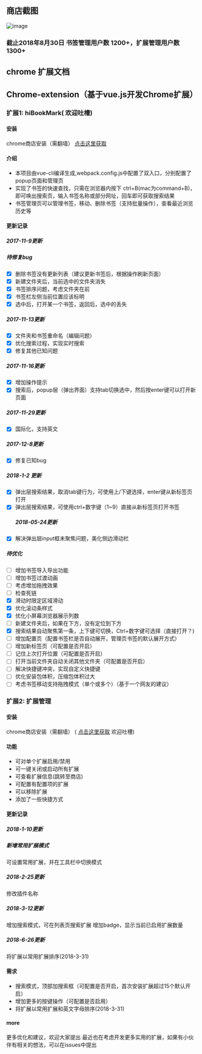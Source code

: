 ## 商店截图
![image](https://github.com/zangse/vue-chrome-extension/blob/master/screenshots/chrome-extension.png)
### 截止2018年8月30日 书签管理用户数 1200+，扩展管理用户数1300+
## chrome 扩展文档

## Chrome-extension（基于vue.js开发Chrome扩展）

### 扩展1: hiBookMark( 欢迎吐槽)

#### 安装

chrome商店安装（需翻墙）
 [点击这里获取](https://chrome.google.com/webstore/detail/hibookmark/kimcgbcdngdnggfmkjdmmjceijnkcjmd?hl=zh-CN&gl=HK)

#### 介绍

-   本项目由vue-cli编译生成,webpack.config.js中配置了双入口，分别配置了popup页面和管理页
-   实现了书签的快速查找，只需在浏览器内按下 ctrl+B(mac为command+B)，即可唤出搜索页，输入书签名称或部分网址，回车即可获取搜索结果
-   书签管理页可以管理书签，移动、删除书签（支持批量操作），查看最近浏览历史等

#### 更新记录

##### 2017-11-9更新

##### 待修复bug

-   [x] 删除书签没有更新列表（建议更新书签后，根据操作刷新页面）
-   [x] 新建文件夹后，当前选中的文件夹消失
-   [x] 书签排序问题，考虑文件夹在前
-   [x] 书签栏左侧当前位置应该标明
-   [x] 选中后，打开某一个书签，返回后，选中的丢失

##### 2017-11-13更新

-   [x] 文件夹和书签重命名（编辑问题）
-   [x] 优化搜索过程，实现实时搜索
-   [x] 修复其他已知问题

##### 2017-11-16更新

-   [x] 增加操作提示
-   [x] 搜索后，popup层（弹出界面）支持tab切换选中，然后按enter键可以打开新页面

##### 2017-11-29更新

-   [x] 国际化，支持英文

##### 2017-12-8更新

-   [x] 修复已知bug

##### 2018-1-2 更新

-   [x] 弹出层搜索结果，取消tab键行为，可使用上/下键选择，enter键从新标签页打开
-   [x] 弹出层搜索结果，可使用ctrl+数字键（1~9）直接从新标签页打开书签
    ##### 2018-05-24更新
-   [x] 解决弹出层input框未聚焦问题，美化侧边滑动栏

##### 待优化

-   [ ] 增加书签导入导出功能
-   [ ] 增加书签过渡动画
-   [ ] 考虑增加拖拽效果
-   [ ] 检查死链
-   [x] 滑动时限定区域滑动
-   [x] 优化滚动条样式
-   [x] 优化小屏幕浏览器展示列数
-   [ ] 新建文件夹后，如果在下方，没有定位到下方
-   [x] 搜索结果自动聚焦第一条，上下键可切换，Ctrl+数字键可选择（直接打开？)
-   [ ] 增加配置页（配置书签栏是否自动展开，管理页书签的默认展开方式）
-   [ ] 增加新标签页（可配置是否开启）
-   [ ] 记住上次打开位置（可配置是否开启）
-   [ ] 打开当前文件夹自动关闭其他文件夹（可配置是否开启）
-   [ ] 解决快捷键冲突，实现自定义快捷键
-   [ ] 优化安装包体积，压缩包体积过大
-   [ ] 考虑书签移动支持拖拽模式（单个或多个）（基于一个网友的建议）

### 扩展2: 扩展管理

#### 安装

chrome商店安装（需翻墙）
( [点击这里获取](https://chrome.google.com/webstore/detail/%E6%89%A9%E5%B1%95%E7%AE%A1%E7%90%86/jijileelaefjahodboljljdgfpbjjlac?hl=zh-CN&gl=HK) 欢迎吐槽)

#### 功能

-   可对单个扩展启用/禁用
-   可一键关闭或启动所有扩展
-   可查看扩展信息(跳转至商店)
-   可配置有配置项的扩展
-   可以移除扩展
-   添加了一些快捷方式

#### 更新记录

##### 2018-1-10更新

##### 新增常用扩展模式

可设置常用扩展，并在工具栏中切换模式

##### 2018-2-25更新

修改插件名称

##### 2018-3-12更新

增加搜索模式，可在列表页搜索扩展
增加badge，显示当前已启用扩展数量

##### 2018-6-26更新
 将扩展以常用扩展排序(2018-3-31)


#### 需求

-   搜索模式，顶部加搜索框（可配置是否开启，首次安装扩展超过15个默认开启）
-   增加更多的按键操作（可配置是否启用）
-   将扩展以常用扩展和英文字母排序(2018-3-31)

#### more

更多优化和建议，欢迎大家提出
最近也在考虑开发更多实用的扩展，如果有小伙伴有相关的想法，可以在issues中提出
